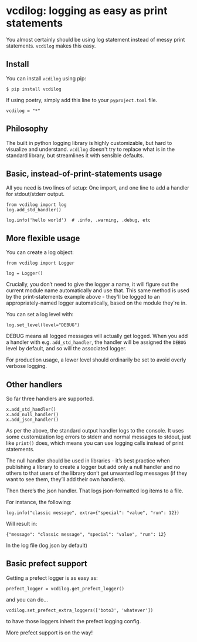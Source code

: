 # vcdilog: logging as easy as print statements

You almost certainly should be using log statement instead of messy print statements. `vcdilog` makes this easy.


## Install

You can install `vcdilog` using pip:

```
$ pip install vcdilog
```

If using poetry, simply add this line to your `pyproject.toml` file.

```
vcdilog = "*"
```

## Philosophy

The built in python logging library is highly customizable, but hard to visualize and understand. `vcdilog` doesn't try to replace what is in the standard library, but streamlines it with sensible defaults.


## Basic, instead-of-print-statements usage

All you need is two lines of setup: One import, and one line to add a handler for stdout/stderr output.

```
from vcdilog import log
log.add_std_handler()

log.info('hello world')  # .info, .warning, .debug, etc
```


## More flexible usage

You can create a log object:

```
from vcdilog import Logger

log = Logger()
```

Crucially, you don’t need to give the logger a name, it will figure out the current module name automatically and use that. This same method is used by the print-statements example above - they'll be logged to an appropriately-named logger automatically, based on the module they're in.

You can set a log level with:

```
log.set_level(level="DEBUG")
```

DEBUG means all logged messages will actually get logged. When you add a handler with e.g. `add_std_handler`, the handler will be assigned the `DEBUG` level by default, and so will the associated logger.

For production usage, a lower level should ordinarily be set to avoid overly verbose logging.


## Other handlers

So far three handlers are supported.

```
x.add_std_handler()
x.add_null_handler()
x.add_json_handler()
```

As per the above, the standard output handler logs to the console. It uses some customization log errors to stderr and normal messages to stdout, just like `print()` does, which means you can use logging calls instead of print statements.

The null handler should be used in libraries - it’s best practice when publishing a library to create a logger but add only a null handler and no others to that users of the library don’t get unwanted log messages (if they want to see them, they’ll add their own handlers).

Then there’s the json handler. That logs json-formatted log items to a file.

For instance, the following:

```
log.info("classic message", extra={"special": "value", "run": 12})
```

Will result in:

```
{"message": "classic message", "special": "value", "run": 12}
```

In the log file (log.json by default)

## Basic prefect support

Getting a prefect logger is as easy as:

```
prefect_logger = vcdilog.get_prefect_logger()
```

and you can do...

```
vcdilog.set_prefect_extra_loggers(['boto3', 'whatever'])
```

to have those loggers inherit the prefect logging config.

More prefect support is on the way!
